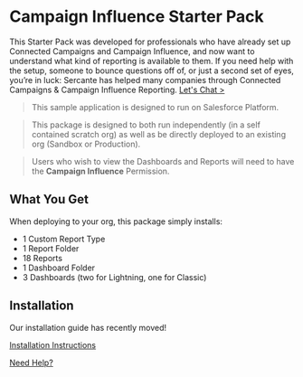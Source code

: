 # Campaign Influence Starter Pack

This Starter Pack was developed for professionals who have already set up Connected Campaigns and Campaign Influence, and now want to understand what kind of reporting is available to them. If you need help with the setup, someone to bounce questions off of, or just a second set of eyes, you’re in luck: Sercante has helped many companies through Connected Campaigns & Campaign Influence Reporting. [Let's Chat >](https://www.sercante.com/contact-us/)

> This sample application is designed to run on Salesforce Platform. 

> This package is designed to both run independently (in a self contained scratch org) as well as be directly deployed to an existing org (Sandbox or Production).

> Users who wish to view the Dashboards and Reports will need to have the **Campaign Influence** Permission.

## What You Get
When deploying to your org, this package simply installs:
- 1 Custom Report Type
- 1 Report Folder
- 18 Reports
- 1 Dashboard Folder
- 3 Dashboards (two for Lightning, one for Classic)

## Installation

Our installation guide has recently moved!

[Installation Instructions](https://go.thespotforpardot.com/installInstructionsCISP)

[Need Help?](https://go.sercante.com/helpCISP)